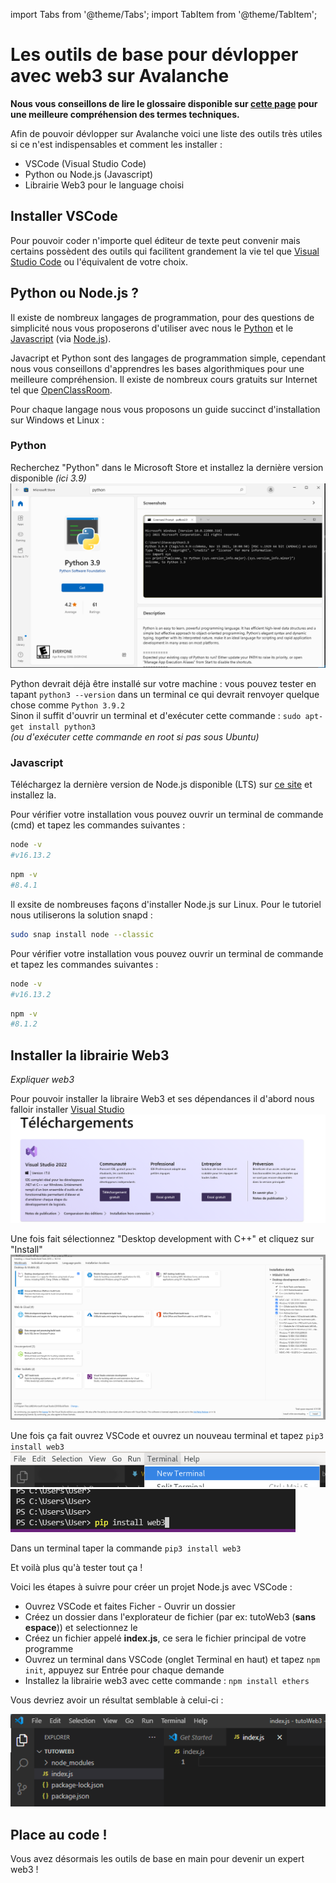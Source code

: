 import Tabs from '@theme/Tabs';
import TabItem from '@theme/TabItem';

# Les outils de base pour dévlopper avec web3 sur Avalanche

**Nous vous conseillons de lire le glossaire disponible sur [cette page](/glossaire) pour une meilleure compréhension des termes techniques.**

Afin de pouvoir dévlopper sur Avalanche voici une liste des outils très utiles si ce n'est indispensables et comment les installer :

- VSCode (Visual Studio Code)
- Python ou Node.js (Javascript)
- Librairie Web3 pour le language choisi

## Installer VSCode

Pour pouvoir coder n'importe quel éditeur de texte peut convenir mais certains possèdent des outils qui facilitent grandement la vie tel que [Visual Studio Code](https://code.visualstudio.com/) ou l'équivalent de votre choix.

<!-- Après avoir choisi la version correspondante à votre système d'exploitation
![Télécharge VSCode](/img/dev/beginners/VSCodeInstall.png) -->

<!-- <Tabs groupId="operating-systems">
  <TabItem value="win" label="Windows">

![Installer VSCode](/img/dev/beginners/VSCodeInstallWindows.png)

  </TabItem>
  <TabItem value="debian" label="Linux">

Il suffit d'ouvrir un terminal et d'exécuter cette commande  : ```sudo dpkg -i path/to/file```  
*(ou d'exécuter cette commande en root si pas sous Ubuntu)*
![Installer VSCode](/img/dev/beginners/VSCodeInstallDebian.png)

  </TabItem>
</Tabs> -->

## Python ou Node.js ?

Il existe de nombreux langages de programmation, pour des questions de simplicité nous vous proposerons d'utiliser avec nous le [Python](https://www.python.org) et le [Javascript](https://developer.mozilla.org/fr/docs/Web/JavaScript) (via [Node.js](https://nodejs.org/)).

Javacript et Python sont des langages de programmation simple, cependant nous vous conseillons d'apprendres les bases algorithmiques pour une meilleure compréhension. Il existe de nombreux cours gratuits sur Internet tel que [OpenClassRoom](https://openclassrooms.com).

Pour chaque langage nous vous proposons un guide succinct d'installation sur Windows et Linux :

### Python

<Tabs groupId="operating-systems">
  <TabItem value="win" label="Windows">

Recherchez "Python" dans le Microsoft Store et installez la dernière version disponible *(ici 3.9)*
![Installer VSCode](/img/dev/beginners/PythonInstallWindows.png)

  </TabItem>
  <TabItem value="debian" label="Linux">

Python devrait déjà être installé sur votre machine : vous pouvez tester en tapant ```python3 --version``` dans un terminal ce qui devrait renvoyer quelque chose comme ```Python 3.9.2```  
Sinon il suffit d'ouvrir un terminal et d'exécuter cette commande  : ```sudo apt-get install python3```  
*(ou d'exécuter cette commande en root si pas sous Ubuntu)*

  </TabItem>
</Tabs>

### Javascript

<Tabs groupId="operating-systems">
  <TabItem value="win" label="Windows">

Téléchargez la dernière version de Node.js disponible (LTS) sur [ce site](https://nodejs.org/) et installez la.

Pour vérifier votre installation vous pouvez ouvrir un terminal de commande (cmd) et tapez les commandes suivantes :
```bash
node -v
#v16.13.2
```
```bash
npm -v
#8.4.1
```
  </TabItem>
  <TabItem value="debian" label="Linux">

Il exsite de nombreuses façons d'installer Node.js sur Linux. Pour le tutoriel nous utiliserons la solution snapd :
```bash
sudo snap install node --classic
```

Pour vérifier votre installation vous pouvez ouvrir un terminal de commande et tapez les commandes suivantes :
```bash
node -v
#v16.13.2
```
```bash
npm -v
#8.1.2
```
  </TabItem>
</Tabs>

## Installer la librairie Web3

_Expliquer web3_

<Tabs groupId="language">
  <TabItem value="python" label="Python">

  <Tabs groupId="operating-systems">
    <TabItem value="win" label="Windows">

  Pour pouvoir installer la libraire Web3 et ses dépendances il d'abord nous falloir installer [Visual Studio](https://visualstudio.microsoft.com/fr/downloads/)
  ![Installer Visual Studio](/img/dev/beginners/VSInstallWindows.png)

  Une fois fait sélectionnez "Desktop development with C++" et cliquez sur "Install"
  ![Installer Visual Studio](/img/dev/beginners/VSInstallC++Windows.png)

  Une fois ça fait ouvrez VSCode et ouvrez un nouveau terminal et tapez ```pip3 install web3```
  ![Ouvrir un terminal](/img/dev/beginners/OpenTerminalVSCode.png)
  ![Installer Web3](/img/dev/beginners/PipInstallWindows.png)

  </TabItem>
  <TabItem value="debian" label="Linux">

Dans un terminal taper la commande ```pip3 install web3```

  </TabItem>
  </Tabs>

  Et voilà plus qu'à tester tout ça !

  </TabItem>
  <TabItem value="js" label="Javascript">
  
 Voici les étapes à suivre pour créer un projet Node.js avec VSCode :

- Ouvrez VSCode et faites Ficher - Ouvrir un dossier
- Créez un dossier dans l'explorateur de fichier (par ex: tutoWeb3 (**sans espace**)) et selectionnez le
- Créez un fichier appelé **index.js**, ce sera le fichier principal de votre programme
- Ouvrez un terminal dans VSCode (onglet Terminal en haut) et tapez ```npm init```, appuyez sur Entrée pour chaque demande
- Installez la librairie web3 avec cette commande : ```npm install ethers```

Vous devriez avoir un résultat semblable à celui-ci :

![projet de base VSCode](/img/dev/beginners/projetBaseNodeJS.png)

  </TabItem>
</Tabs>

## Place au code !

Vous avez désormais les outils de base en main pour devenir un expert web3 ! 

<!-- ## Exemple d'utilisation de Web3

<Tabs groupId="language">
  <TabItem value="python" label="Python">

On peut maintenant passer aux choses sérieuses :
Pour commencer on va avoir besoin d'importer la librairie Web3 :

```python
from web3 import Web3
```

Puis on l'initialise avec le rpc de l'api officielle :

```python
rpc = "https://api.avax.network/ext/bc/C/rpc"
w3 = Web3(Web3.HTTPProvider(rpc))
```

Maintenant essayons quelque chose de simple comme regarder la balance (nombre d'AVAX) d'une adresse :

```python
monAddresse = w3.toChecksumAddress("0xC41BA3190D043e2Ef434AC23287D9Ba68C58106a")
balance = w3.eth.get_balance(monAddresse)
print("Balance :",balance)
```
Résultat : ```Balance : 355259566500540782934```

On notera que la balance renvoyée comprend les 18 décimales de précision de l'AVAX

[Lien vers le script](./Web3-basics.py)

  </TabItem>
  <TabItem value="js" label="Javascript">TODO</TabItem>
</Tabs> -->